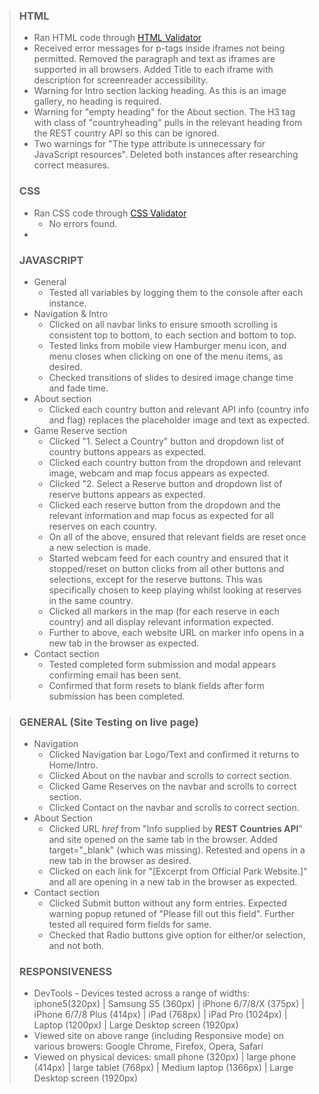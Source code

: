 > ### HTML
>
>   * Ran HTML code through [HTML Validator](https://validator.w3.org/) 
>   * Received error messages for p-tags inside iframes not being permitted. Removed the paragraph and text as iframes are supported in all browsers. Added Title to each iframe with description for screenreader accessibility.
>   * Warning for Intro section lacking heading. As this is an image gallery, no heading is required.  
>   * Warning for "empty heading" for the About section. The H3 tag with class of "countryheading" pulls in the relevant heading from the REST country API so this can be ignored.
>   * Two warnings for "The type attribute is unnecessary for JavaScript resources". Deleted both instances after researching correct measures.
>
> ### CSS
> * Ran CSS code through [CSS Validator](https://jigsaw.w3.org/css-validator/)
>   *  No errors found.
> * 
>
> ### JAVASCRIPT
>
>  * General
>    * Tested all variables by logging them to the console after each instance.
> * Navigation & Intro
>   * Clicked on all navbar links to ensure smooth scrolling is consistent top to bottom, to each section and bottom to top.
>   * Tested links from mobile view Hamburger menu icon, and menu closes when clicking on one of the menu items, as desired.
>   * Checked transitions of slides to desired image change time and fade time.
> * About section
>   * Clicked each country button and relevant API info (country info and flag) replaces the placeholder image and text as expected.
> * Game Reserve section
>    * Clicked "1. Select a Country" button and dropdown list of country buttons appears as expected.
>    * Clicked each country button from the dropdown and relevant image, webcam and map focus appears as expected.
>    * Clicked "2. Select a Reserve button and dropdown list of reserve buttons appears as expected.
>    * Clicked each reserve button from the dropdown and the relevant information and map focus as expected for all reserves on each country.
>    * On all of the above, ensured that relevant fields are reset once a new selection is made.
>    * Started webcam feed for each country and ensured that it stopped/reset on button clicks from all other buttons and selections, except for the reserve buttons. This was specifically chosen to keep playing whilst looking at reserves in the same country.
>    * Clicked all markers in the map (for each reserve in each country) and all display relevant information expected.
>     * Further to above, each website URL on marker info opens in a new tab in the browser as expected.
>  * Contact section
>    * Tested completed form submission and modal appears confirming email has been sent.
>    * Confirmed that form resets to blank fields after form submission has been completed.

>
> ### GENERAL (Site Testing on live page)
> 
>   * Navigation
>     * Clicked Navigation bar Logo/Text and confirmed it returns to Home/Intro.
>     * Clicked About on the navbar and scrolls to correct section.
>     * Clicked Game Reserves on the navbar and scrolls to correct section.
>     * Clicked Contact on the navbar and scrolls to correct section.
>   * About Section
>     * Clicked URL _href_ from "Info supplied by **REST Countries API**" and site opened on the same tab in the browser. Added target="_blank" (which was missing). Retested and opens in a new tab in the browser as desired.
>     * Clicked on each link for "[Excerpt from Official Park Website.]" and all are opening in a new tab in the browser as expected.
>   * Contact section
>     * Clicked Submit button without any form entries. Expected warning popup retuned of "Please fill out this field". Further tested all required form fields for same.
>     * Checked that Radio buttons give option for either/or selection, and not both.
>
> ### RESPONSIVENESS
>
>   * DevTools - Devices tested across a range of widths: iphone5(320px) | Samsung S5 (360px) | iPhone 6/7/8/X (375px) | iPhone 6/7/8 Plus (414px) | iPad (768px) | iPad Pro (1024px) | Laptop (1200px) | Large Desktop screen (1920px)
>   * Viewed site on above range (including Responsive mode) on various browers: Google Chrome, Firefox, Opera, Safari 
>   * Viewed on physical devices: small phone (320px) | large phone (414px) | large tablet (768px) | Medium laptop (1366px) | Large Desktop screen (1920px)